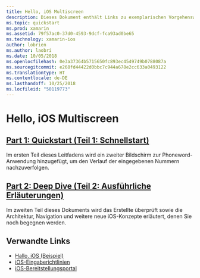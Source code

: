 ```yaml
---
title: Hello, iOS Multiscreen
description: Dieses Dokument enthält Links zu exemplarischen Vorgehensweisen, die die Phoneword-Beispielanwendung durch das Hinzufügen eines zweiten Bildschirms erweitern. In diesen exemplarischen Vorgehensweisen werden Model View Controller-Entwurfsmuster, die iOS-Navigation und andere wichtige Konzepte für die iOS-Entwicklung erläutert.
ms.topic: quickstart
ms.prod: xamarin
ms.assetid: 79f57ac0-37d0-4593-9dcf-fca93ad0be65
ms.technology: xamarin-ios
author: lobrien
ms.author: laobri
ms.date: 10/05/2018
ms.openlocfilehash: 0e3a37364b5715650fc893ec4549749b0788087a
ms.sourcegitcommit: e268fd44422d0bbc7c944a678e2cc633a0493122
ms.translationtype: HT
ms.contentlocale: de-DE
ms.lasthandoff: 10/25/2018
ms.locfileid: "50119773"
---
```

# <a name="hello-ios-multiscreen"></a>Hello, iOS Multiscreen

## <a name="part-1-quickstartiosget-startedhello-ios-multiscreenhello-ios-multiscreen-quickstartmd"></a>[Part 1: Quickstart (Teil 1: Schnellstart)](~/ios/get-started/hello-ios-multiscreen/hello-ios-multiscreen-quickstart.md)

Im ersten Teil dieses Leitfadens wird ein zweiter Bildschirm zur Phoneword-Anwendung hinzugefügt, um den Verlauf der eingegebenen Nummern nachzuverfolgen.

## <a name="part-2-deep-diveiosget-startedhello-ios-multiscreenhello-ios-multiscreen-deepdivemd"></a>[Part 2: Deep Dive (Teil 2: Ausführliche Erläuterungen)](~/ios/get-started/hello-ios-multiscreen/hello-ios-multiscreen-deepdive.md)

Im zweiten Teil dieses Dokuments wird das Erstellte überprüft sowie die Architektur, Navigation und weitere neue iOS-Konzepte erläutert, denen Sie noch begegnen werden.

## <a name="related-links"></a>Verwandte Links

- [Hallo, iOS (Beispiel)](https://developer.xamarin.com/samples/monotouch/Hello_iOS/)
- [iOS-Eingaberichtlinien](http://developer.apple.com/library/ios/#documentation/UserExperience/Conceptual/MobileHIG/Introduction/Introduction.html)
- [iOS-Bereitstellungsportal](https://developer.apple.com/ios/manage/overview/index.action)

